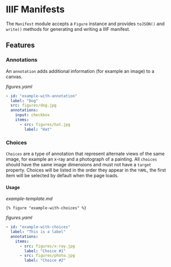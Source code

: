 # IIIF Manifests
The `Manifest` module accepts a `Figure` instance and provides `toJSON()` and `write()` methods for generating and writing a IIIF manifest.

## Features
### Annotations
An `annotation` adds additional information (for example an image) to a canvas.

_figures.yaml_
```yaml
- id: "example-with-annotation"
  label: "Dog"
  src: figures/dog.jpg
  annotations:
    input: checkbox
    items:
      - src: figures/hat.jpg
        label: "Hat"
```

### Choices
`Choices` are a type of annotation that represent alternate views of the same image, for example an x-ray and a photograph of a painting. All `choices` should have the same image dimensions and must not have a `target` property. Choices will be listed in the order they appear in the `YAML`, the first item will be selected by default when the page loads.

#### Usage
_example-template.md_
```liquid
{% figure "example-with-choices" %}
```

_figures.yaml_
```yaml
- id: "example-with-choices"
  label: "This is a label"
  annotations:
    items:
      - src: figures/x-ray.jpg
        label: "Choice #1"
      - src: figures/photo.jpg
        label: "Choice #2"
```
